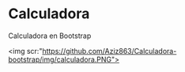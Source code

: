 # Calculadora
 Calculadora en Bootstrap

<img scr:"https://github.com/Aziz863/Calculadora-bootstrap/img/calculadora.PNG">
